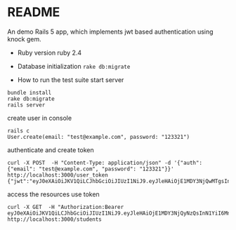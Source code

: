 # README
An demo Rails 5 app, which implements jwt based authentication using knock gem.

* Ruby version
ruby 2.4

* Database initialization
`rake db:migrate`

* How to run the test suite
start server

```
bundle install
rake db:migrate
rails server
```

create user in console

```
rails c
User.create(email: "test@example.com", password: "123321")

```

authenticate and create token

```
curl -X POST  -H "Content-Type: application/json" -d '{"auth": {"email": "test@example.com", "password": "123321"}}' http://localhost:3000/user_token
{"jwt":"eyJ0eXAiOiJKV1QiLCJhbGciOiJIUzI1NiJ9.eyJleHAiOjE1MDY3NjQwMTgsInN1YiI6Mn0.09ASd5bHaeko6Ey4PAym0AIOVqlCkDieIg6ZFpwIuWw"}

```

access the resources use token

```
curl -X GET  -H "Authorization:Bearer eyJ0eXAiOiJKV1QiLCJhbGciOiJIUzI1NiJ9.eyJleHAiOjE1MDY3NjQyNzQsInN1YiI6Mn0.kpWEUwYhKdX4rsXMQ82sKcBdVpSALnoBV646ow9CzGA" http://localhost:3000/students

```
